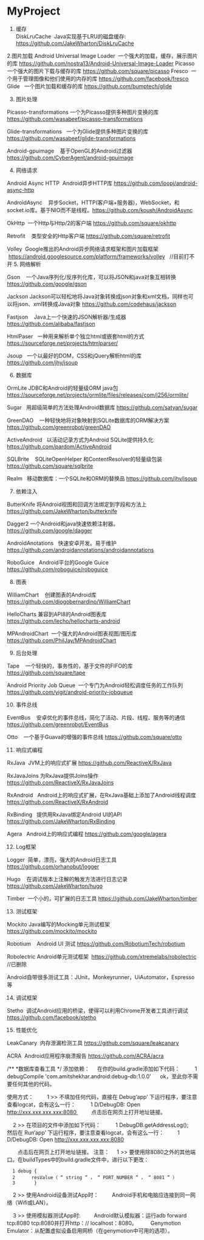# MyProject
1. 缓存  
DiskLruCache  Java实现基于LRU的磁盘缓存: https://github.com/JakeWharton/DiskLruCache

2.图片加载
Android Universal Image Loader  一个强大的加载，缓存，展示图片的库 https://github.com/nostra13/Android-Universal-Image-Loader
Picasso 一个强大的图片下载与缓存的库 https://github.com/square/picasso
Fresco  一个用于管理图像和他们使用的内存的库   https://github.com/facebook/fresco
Glide   一个图片加载和缓存的库  https://github.com/bumptech/glide

3. 图片处理

Picasso-transformations 一个为Picasso提供多种图片变换的库  https://github.com/wasabeef/picasso-transformations

Glide-transformations   一个为Glide提供多种图片变换的库 https://github.com/wasabeef/glide-transformations

Android-gpuimage    基于OpenGL的Android过滤器 https://github.com/CyberAgent/android-gpuimage

4. 网络请求

Android Async HTTP  Android异步HTTP库 https://github.com/loopj/android-async-http

AndroidAsync    异步Socket，HTTP(客户端+服务器)，WebSocket，和socket.io库。基于NIO而不是线程。https://github.com/koush/AndroidAsync

OkHttp  一个Http与Http/2的客户端 https://github.com/square/okhttp

Retrofit    类型安全的Http客户端 https://github.com/square/retrofit

Volley  Google推出的Android异步网络请求框架和图片加载框架  https://android.googlesource.com/platform/frameworks/volley    //目前打不开
5. 网络解析

Gson    一个Java序列化/反序列化库，可以将JSON和java对象互相转换  https://github.com/google/gson

Jackson Jackson可以轻松地将Java对象转换成json对象和xml文档，同样也可以将json、xml转换成Java对象  https://github.com/codehaus/jackson

Fastjson    Java上一个快速的JSON解析器/生成器  https://github.com/alibaba/fastjson

HtmlPaser   一种用来解析单个独立html或嵌套html的方式 https://sourceforge.net/projects/htmlparser/

Jsoup   一个以最好的DOM，CSS和jQuery解析html的库  https://github.com/jhy/jsoup

6. 数据库

OrmLite JDBC和Android的轻量级ORM java包  https://sourceforge.net/projects/ormlite/files/releases/com/j256/ormlite/

Sugar   用超级简单的方法处理Android数据库  https://github.com/satyan/sugar

GreenDAO    一种轻快地将对象映射到SQLite数据库的ORM解决方案  https://github.com/greenrobot/greenDAO

ActiveAndroid   以活动记录方式为Android SQLite提供持久化  https://github.com/pardom/ActiveAndroid

SQLBrite    SQLiteOpenHelper 和ContentResolver的轻量级包装   https://github.com/square/sqlbrite

Realm   移动数据库：一个SQLite和ORM的替换品   https://github.com/jhy/jsoup
 
7. 依赖注入

ButterKnife 将Android视图和回调方法绑定到字段和方法上 https://github.com/JakeWharton/butterknife

Dagger2 一个Android和java快速依赖注射器。https://github.com/google/dagger

AndroidAnotations   快速安卓开发。易于维护  https://github.com/androidannotations/androidannotations

RoboGuice   Android平台的Google Guice  https://github.com/roboguice/roboguice

8. 图表

WilliamChart    创建图表的Android库 https://github.com/diogobernardino/WilliamChart

HelloCharts 兼容到API8的Android图表库 https://github.com/lecho/hellocharts-android

MPAndroidChart  一个强大的Android图表视图/图形库 https://github.com/PhilJay/MPAndroidChart

9. 后台处理

Tape    一个轻快的，事务性的，基于文件的FIFO的库  https://github.com/square/tape

Android Priority Job Queue  一个专门为Android轻松调度任务的工作队列 https://github.com/yigit/android-priority-jobqueue

10. 事件总线
 
EventBus    安卓优化的事件总线，简化了活动、片段、线程、服务等的通信  https://github.com/greenrobot/EventBus

Otto    一个基于Guava的增强的事件总线  https://github.com/square/otto

11. 响应式编程

RxJava  JVM上的响应式扩展 https://github.com/ReactiveX/RxJava

RxJavaJoins 为RxJava提供Joins操作 https://github.com/ReactiveX/RxJavaJoins

RxAndroid   Android上的响应式扩展，在RxJava基础上添加了Android线程调度 https://github.com/ReactiveX/RxAndroid

RxBinding   提供用RxJava绑定Android UI的API  https://github.com/JakeWharton/RxBinding

Agera   Android上的响应式编程  https://github.com/google/agera

12. Log框架

Logger  简单，漂亮，强大的Android日志工具  https://github.com/orhanobut/logger

Hugo    在调试版本上注解的触发方法进行日志记录  https://github.com/JakeWharton/hugo

Timber  一个小的，可扩展的日志工具 https://github.com/JakeWharton/timber

13. 测试框架

Mockito Java编写的Mocking单元测试框架  https://github.com/mockito/mockito

Robotium    Android UI 测试  https://github.com/RobotiumTech/robotium

Robolectric Android单元测试框架  https://github.com/xtremelabs/robolectric //已删除

Android自带很多测试工具：JUnit，Monkeyrunner，UiAutomator，Espresso等   

14. 调试框架

Stetho  调试Android应用的桥梁，使得可以利用Chrome开发者工具进行调试  https://github.com/facebook/stetho

15. 性能优化

LeakCanary  内存泄漏检测工具   https://github.com/square/leakcanary

ACRA  Android应用程序崩溃报告  https://github.com/ACRA/acra



/**
*数据库查看工具
*/
添加依赖：
    在你的build.gradle添加如下代码：
         1 debugCompile 'com.amitshekhar.android:debug-db:1.0.0' 
    ok，至此你不需要任何其他的代码。

使用方式：    
    1 >> 不填加任何代码，直接在 Debug‘app’ 下运行程序，要注意查看logcat，会有这么一行：
         1 D/DebugDB: Open http://xxx.xxx.xxx.xxx:8080 
        点击后在网页上打开地址链接。

    2 >> 在项目的文件中添加如下代码：
         1 DebugDB.getAddressLog(); 
    然后在 Run‘app’ 下运行程序，要注意查看logcat，会有这么一行：
        1 D/DebugDB: Open http://xxx.xxx.xxx.xxx:8080

　　点击后在网页上打开地址链接。
注意：
    1 >> 要使用除8080之外的其他端口。在buildTypes中的build.gradle文件中，进行以下更改：

      1 debug {
      2      resValue（ “ string ” ， “ PORT_NUMBER ” ， “ 8081 ” ）
      3       }
      
    2 >> 使用Android设备测试App时：
        Android手机和电脑应连接到同一网络（Wifi或LAN）。

    3 >> 使用模拟器测试App时:
        Android默认模拟器：运行adb forward tcp:8080 tcp:8080并打开http：// localhost：8080。
        Genymotion Emulator：从配置虚拟设备启用网桥（在genymotion中可用的选项）。
